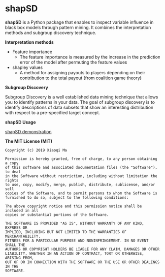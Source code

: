# shapSD

**shapSD** is a Python package that enables to inspect variable influence in black box models through pattern mining. It combines the interpretation methods and subgroup discovery technique. 

**Interpretation methods**
- Feature importance
    - The feature importance is measured by the increase in the prediction error of the model after permuting the feature values 
- shapley values
    - A method for assigning payouts to players depending on their contribution to the total payout (from coalition game theory) 



**Subgroup Discovery**

Subgroup Discovery is a well established data mining technique that allows you to identify patterns in your data.
The goal of subgroup discovery is to identify descriptions of data subsets that show an interesting distribution with respect to a pre-specified target concept.

**shapSD Usage**

[shapSD demonstration](/notebooks/shapSD_demonstration.ipynb)

**The MIT License (MIT)**

    Copyright (c) 2019 Xiaoqi Ma
    
    Permission is hereby granted, free of charge, to any person obtaining a copy
    of this software and associated documentation files (the "Software"), to deal
    in the Software without restriction, including without limitation the rights
    to use, copy, modify, merge, publish, distribute, sublicense, and/or sell
    copies of the Software, and to permit persons to whom the Software is
    furnished to do so, subject to the following conditions:
    
    The above copyright notice and this permission notice shall be included in all
    copies or substantial portions of the Software.
    
    THE SOFTWARE IS PROVIDED "AS IS", WITHOUT WARRANTY OF ANY KIND, EXPRESS OR
    IMPLIED, INCLUDING BUT NOT LIMITED TO THE WARRANTIES OF MERCHANTABILITY,
    FITNESS FOR A PARTICULAR PURPOSE AND NONINFRINGEMENT. IN NO EVENT SHALL THE
    AUTHORS OR COPYRIGHT HOLDERS BE LIABLE FOR ANY CLAIM, DAMAGES OR OTHER
    LIABILITY, WHETHER IN AN ACTION OF CONTRACT, TORT OR OTHERWISE, ARISING FROM,
    OUT OF OR IN CONNECTION WITH THE SOFTWARE OR THE USE OR OTHER DEALINGS IN THE
    SOFTWARE.